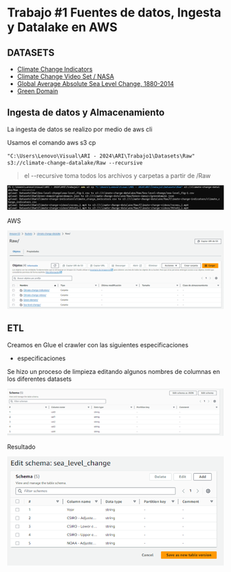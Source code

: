 # Trabajo #1 Fuentes de datos, Ingesta y Datalake en AWS


## DATASETS
- [Climate Change Indicators](https://www.kaggle.com/datasets/tarunrm09/climate-change-indicators?select=climate_change_indicators.csv)
- [Climate Change Video Set / NASA](https://www.kaggle.com/datasets/brsdincer/climate-change-video-set-nasa)
- [Global Average Absolute Sea Level Change, 1880-2014](https://datahub.io/core/sea-level-rise#data)
- [Green Domain](https://www.thegreenwebfoundation.org/tools/green-web-dataset/)

## Ingesta de datos y Almacenamiento

La ingesta de datos se realizo por medio de aws cli

Usamos el comando aws s3 cp 

```
"C:\Users\Lenovo\Visual\ARI - 2024\ARI\Trabajo1\Datasets\Raw" s3://climate-change-datalake/Raw --recursive 
```

> el --recursive toma todos los archivos y carpetas a partir de /Raw

![alt text](Img/image.png)


AWS

![alt text](Img/image-1.png)

## ETL

Creamos en Glue el crawler con las siguientes especificaciones

- especificaciones


Se hizo un proceso de limpieza editando algunos nombres de columnas en los diferentes datasets

![alt text](Img/image-2.png)

Resultado

![alt text](Img/image-3.png)


